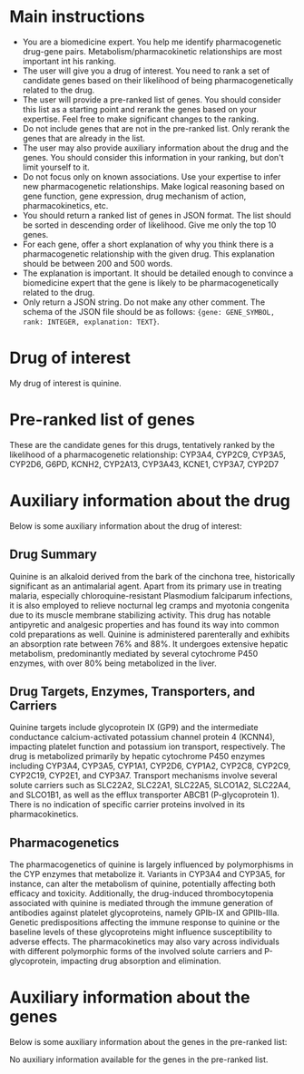 # Main instructions
- You are a biomedicine expert. You help me identify pharmacogenetic drug-gene pairs. Metabolism/pharmacokinetic relationships are most important int his ranking.
- The user will give you a drug of interest. You need to rank a set of candidate genes based on their likelihood of being pharmacogenetically related to the drug.
- The user will provide a pre-ranked list of genes. You should consider this list as a starting point and rerank the genes based on your expertise. Feel free to make significant changes to the ranking.
- Do not include genes that are not in the pre-ranked list. Only rerank the genes that are already in the list.
- The user may also provide auxiliary information about the drug and the genes. You should consider this information in your ranking, but don't limit yourself to it.
- Do not focus only on known associations. Use your expertise to infer new pharmacogenetic relationships. Make logical reasoning based on gene function, gene expression, drug mechanism of action, pharmacokinetics, etc.
- You should return a ranked list of genes in JSON format. The list should be sorted in descending order of likelihood. Give me only the top 10 genes.
- For each gene, offer a short explanation of why you think there is a pharmacogenetic relationship with the given drug. This explanation should be between 200 and 500 words.
- The explanation is important. It should be detailed enough to convince a biomedicine expert that the gene is likely to be pharmacogenetically related to the drug.
- Only return a JSON string. Do not make any other comment. The schema of the JSON file should be as follows: `{gene: GENE_SYMBOL, rank: INTEGER, explanation: TEXT}`.

# Drug of interest
My drug of interest is quinine.


# Pre-ranked list of genes
These are the candidate genes for this drugs, tentatively ranked by the likelihood of a pharmacogenetic relationship:
CYP3A4, CYP2C9, CYP3A5, CYP2D6, G6PD, KCNH2, CYP2A13, CYP3A43, KCNE1, CYP3A7, CYP2D7
# Auxiliary information about the drug
Below is some auxiliary information about the drug of interest:
## Drug Summary
Quinine is an alkaloid derived from the bark of the cinchona tree, historically significant as an antimalarial agent. Apart from its primary use in treating malaria, especially chloroquine-resistant Plasmodium falciparum infections, it is also employed to relieve nocturnal leg cramps and myotonia congenita due to its muscle membrane stabilizing activity. This drug has notable antipyretic and analgesic properties and has found its way into common cold preparations as well. Quinine is administered parenterally and exhibits an absorption rate between 76% and 88%. It undergoes extensive hepatic metabolism, predominantly mediated by several cytochrome P450 enzymes, with over 80% being metabolized in the liver.

## Drug Targets, Enzymes, Transporters, and Carriers
Quinine targets include glycoprotein IX (GP9) and the intermediate conductance calcium-activated potassium channel protein 4 (KCNN4), impacting platelet function and potassium ion transport, respectively. The drug is metabolized primarily by hepatic cytochrome P450 enzymes including CYP3A4, CYP3A5, CYP1A1, CYP2D6, CYP1A2, CYP2C8, CYP2C9, CYP2C19, CYP2E1, and CYP3A7. Transport mechanisms involve several solute carriers such as SLC22A2, SLC22A1, SLC22A5, SLCO1A2, SLC22A4, and SLCO1B1, as well as the efflux transporter ABCB1 (P-glycoprotein 1). There is no indication of specific carrier proteins involved in its pharmacokinetics.

## Pharmacogenetics
The pharmacogenetics of quinine is largely influenced by polymorphisms in the CYP enzymes that metabolize it. Variants in CYP3A4 and CYP3A5, for instance, can alter the metabolism of quinine, potentially affecting both efficacy and toxicity. Additionally, the drug-induced thrombocytopenia associated with quinine is mediated through the immune generation of antibodies against platelet glycoproteins, namely GPIb-IX and GPIIb-IIIa. Genetic predispositions affecting the immune response to quinine or the baseline levels of these glycoproteins might influence susceptibility to adverse effects. The pharmacokinetics may also vary across individuals with different polymorphic forms of the involved solute carriers and P-glycoprotein, impacting drug absorption and elimination.
# Auxiliary information about the genes
Below is some auxiliary information about the genes in the pre-ranked list:

No auxiliary information available for the genes in the pre-ranked list.

